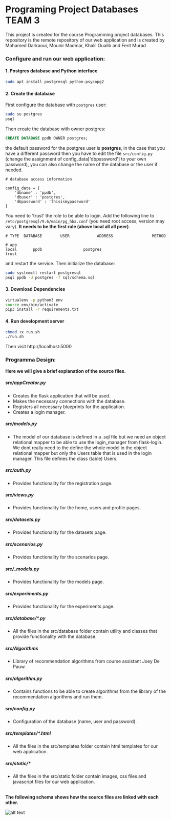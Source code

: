 # Programing Project Databases TEAM 3 #
This project is created for the course Programming project databases. This repository is the remote repository of our web application and is created by Mohamed Darkaoui, Mounir Madmar, Khalil Ouailb and Ferit Murad

### Configure and run our web application:

#### 1. Postgres database and Python interface
```bash
sudo apt install postgresql python-psycopg2
```

#### 2. Create the database
First configure the database with `postgres` user:
```bash
sudo su postgres
psql
```
Then create the database with owner postgres:
```sql
CREATE DATABASE ppdb OWNER postgres;
```


the default password for the postgres user is **postgres**, in the case that you have a different password then you have to edit the file
`src/config.py` (change the assignment of config_data['dbpassword'] to your own password), you can also change the name of the
database or the user if needed.

```
# database access information

config_data = {
    'dbname' : 'ppdb',
    'dbuser' : 'postgres',
    'dbpassword' : 'thisismypassword'
}
```
You need to 'trust' the role to be able to login. Add the following line to `/etc/postgresql/9.6/main/pg_hba.conf` (you need root access, version may vary). __It needs to be the first rule (above local all all peer)__.
```
# TYPE  DATABASE        USER            ADDRESS                 METHOD

# app
local   	ppdb                  postgres                                       	 trust
```

and restart the service. Then initialize the database:
```bash
sudo systemctl restart postgresql
psql ppdb -U postgres -f sql/schema.sql
```


#### 3. Download Dependencies

```bash
virtualenv -p python3 env
source env/bin/activate
pip3 install -r requirements.txt
```


#### 4. Run development server
```bash
chmod +x run.sh
./run.sh
```
Then visit http://localhost:5000


### Programma Design:
**Here we will give a brief explanation of the source files.**

##### src/appCreator.py
- Creates the flask application that will be used.
- Makes the necessary connections with the database.
- Registers all necessary blueprints for the application.
- Creates a login manager.

##### src/models.py
- The model of our database is defined in a .sql file but we need an object relational mapper to be able to use
the login_manager from flask-login. We dont really need to the define the whole model in the object relational mapper
but only the Users table that is used in the login manager. This file defines the class (table) Users.

##### src/auth.py
- Provides functionality for the registration page.

##### src/views.py
- Provides functionality for the home, users and profile pages.

##### src/datasets.py 
- Provides functionality for the datasets page.

##### src/scenarios.py 
- Provides functionality for the scenarios page.

##### src/_models.py 
- Provides functionality for the models page.

##### src/experiments.py 
- Provides functionality for the experiments page.

##### src/database/*.py
- All the files in the src/database folder contain utility and classes that provide functionality with the database.

##### src/Algorithms
- Library of recommendation algorithms from course assistant Joey De Pauw.

##### src/algorithm.py
- Contains functions to be able to create algorithms from the library of the recommendation algorithms and run them.

##### src/config.py
- Configuration of the database (name, user and password).

##### src/templates/*.html
- All the files in the src/templates folder contain html templates for our web application.

##### src/static/*
- All the files in the src/static folder contain images, css files and javascript files for our web application.

\
**The following schema shows how the source files are linked with each other.**

![alt text](https://i.ibb.co/v36mpMn/programma-Design.png)
